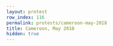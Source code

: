 ```yaml
---
layout: protest
row_index: 116
permalink: protests/cameroon-may-2018
title: Cameroon, May 2018
hidden: true
---
```

